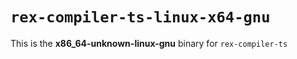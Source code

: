 # `rex-compiler-ts-linux-x64-gnu`

This is the **x86_64-unknown-linux-gnu** binary for `rex-compiler-ts`
